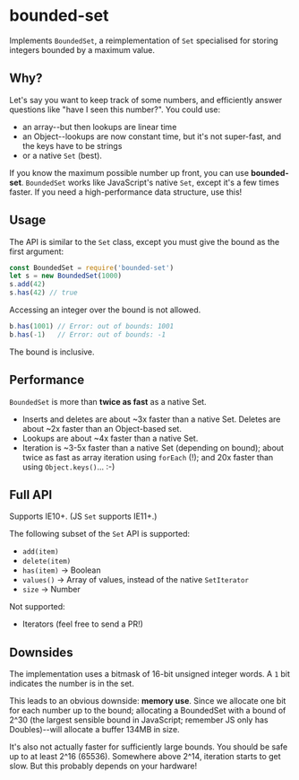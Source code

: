 # bounded-set

Implements `BoundedSet`, a reimplementation of `Set` specialised for storing integers bounded by a maximum value.

Why?
----

Let's say you want to keep track of some numbers, and efficiently answer questions like "have I seen this number?".
You could use:

* an array--but then lookups are linear time
* an Object--lookups are now constant time, but it's not super-fast, and the keys have to be strings
* or a native `Set` (best).

If you know the maximum possible number up front, you can use **bounded-set**. `BoundedSet` works like JavaScript's native `Set`, except it's a few times faster. If you need a high-performance data structure, use this!

Usage
-----

The API is similar to the `Set` class, except you must give the bound as the first argument:

```js
const BoundedSet = require('bounded-set')
let s = new BoundedSet(1000)
s.add(42)
s.has(42) // true
```

Accessing an integer over the bound is not allowed.

```js
b.has(1001) // Error: out of bounds: 1001
b.has(-1)   // Error: out of bounds: -1
```

The bound is inclusive.


Performance
-----------

`BoundedSet` is more than **twice as fast** as a native Set.

- Inserts and deletes are about ~3x faster than a native Set. Deletes are about ~2x faster than an Object-based set.
- Lookups are about ~4x faster than a native Set.
- Iteration is ~3-5x faster than a native Set (depending on bound); about twice as fast as array iteration using `forEach` (!); and 20x faster than using `Object.keys()`... :-)


Full API
--------

Supports IE10+. (JS `Set` supports IE11+.)

The following subset of the `Set` API is supported:

* `add(item)`
* `delete(item)`
* `has(item)` -> Boolean
* `values()` -> Array of values, instead of the native `SetIterator`
* `size` -> Number

Not supported:

* Iterators (feel free to send a PR!)


Downsides
---------

The implementation uses a bitmask of 16-bit unsigned integer words. A `1` bit indicates the number is in the set.

This leads to an obvious downside: **memory use**. Since we allocate one bit for each number up to the bound; allocating a BoundedSet with a bound of 2^30 (the largest sensible bound in JavaScript; remember JS only has Doubles)--will allocate a buffer 134MB in size.

It's also not actually faster for sufficiently large bounds. You should be safe up to at least 2^16 (65536). Somewhere above 2^14, iteration starts to get slow. But this probably depends on your hardware!

